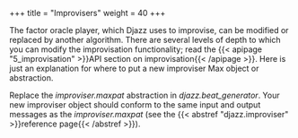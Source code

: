 +++
title = "Improvisers"
weight = 40
+++

The factor oracle player, which Djazz uses to improvise, can be modified or replaced by another algorithm.  There are several levels of depth to which you can modify the improvisation functionality; read the {{< apipage "5_improvisation" >}}API section on improvisation{{< /apipage >}}.  Here is just an explanation for where to put a new improviser Max object or abstraction.

Replace the _improviser.maxpat_ abstraction in _djazz.beat_generator_.  Your new improviser object should conform to the same input and output messages as the _improviser.maxpat_ (see the {{< abstref "djazz.improviser" >}}reference page{{< /abstref >}}).


